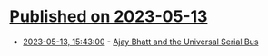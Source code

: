 # [Published on 2023-05-13](index.md)

* [2023-05-13, 15:43:00](https://soylentnews.org/article.pl?sid=23/05/12/1234208&from=rss) - [Ajay Bhatt and the Universal Serial Bus](https://soylentnews.org/article.pl?sid=23/05/12/1234208&from=rss)
